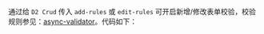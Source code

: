 通过给 `D2 Crud` 传入 `add-rules` 或 `edit-rules` 可开启新增/修改表单校验，校验规则参见：[async-validator](https://github.com/yiminghe/async-validator)。代码如下：
